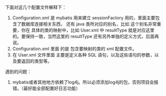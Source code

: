 下面对这几个配置文件解释下：

1. Configuration.xml 是 mybatis 用来建立 sessionFactory 用的，里面主要包含了数据库连接相关东西，
	还有 java 类所对应的别名，比如<typeAlias alias="User" type="com.yihaomen.mybatis.model.User"/> 
	这个别名非常重要，你在 具体的类的映射中，比如 User.xml 中 resultType 就是对应这里的。要保持一致，当然这里的 resultType 
	还有另外单独的定义方式，后面再说。
2. Configuration.xml 里面 的<mapper resource="com/yihaomen/mybatis/model/User.xml"/>是
	包含要映射的类的 xml 配置文件。
3. 在 User.xml 文件里面 主要是定义各种 SQL 语句，以及这些语句的参数，以及要返回的类型等。

遇到的问题：

1. mybatis或者其他地方依赖了log4j。所以必须添加log4j的包，否则项目会报错。（最好能全部配置好日志功能）